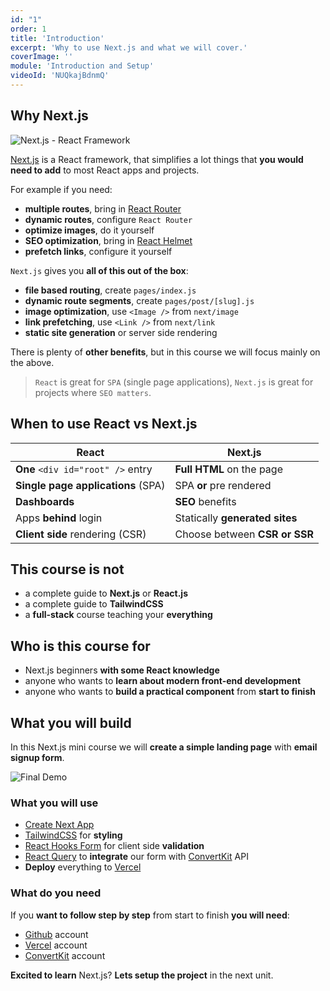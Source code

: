 ```yaml
---
id: "1"
order: 1
title: 'Introduction'
excerpt: 'Why to use Next.js and what we will cover.'
coverImage: ''
module: 'Introduction and Setup'
videoId: 'NUQkajBdnmQ'
---
```


## Why Next.js

![Next.js - React Framework](/assets/course/introduction/img_nextjs.png)

[Next.js](https://nextjs.org/) is a React framework, that simplifies a lot things that **you would need to add** to most React apps and projects.

For example if you need:

- **multiple routes**, bring in [React Router](https://reactrouter.com/)
- **dynamic routes**, configure `React Router`
- **optimize images**, do it yourself
- **SEO optimization**, bring in [React Helmet](https://github.com/nfl/react-helmet)
- **prefetch links**, configure it yourself

`Next.js` gives you **all of this out of the box**:

- **file based routing**, create `pages/index.js`
- **dynamic route segments**, create `pages/post/[slug].js`
- **image optimization**, use `<Image />` from `next/image`
- **link prefetching**, use `<Link />` from `next/link`
- **static site generation** or server side rendering

There is plenty of **other benefits**, but in this course we will focus mainly on the above.

> `React` is great for `SPA` (single page applications), `Next.js` is great for projects where `SEO matters`.

## When to use React vs Next.js

React | Next.js
--- | ---
**One** `<div id="root" />` entry | **Full HTML** on the page
**Single page applications** (SPA) | SPA **or** pre rendered
**Dashboards** | **SEO** benefits
Apps **behind** login | Statically **generated sites**
**Client side** rendering (CSR) | Choose between **CSR or SSR**

## This course is not

- a complete guide to **Next.js** or **React.js**
- a complete guide to **TailwindCSS**
- a **full-stack** course teaching your **everything**

## Who is this course for

- Next.js beginners **with some React knowledge**
- anyone who wants to **learn about modern front-end development**
- anyone who wants to **build a practical component** from **start to finish**

## What you will build

In this Next.js mini course we will **create a simple landing page** with **email signup form**.

![Final Demo](/assets/course/introduction/img_final-demo.png)

### What you will use

- [Create Next App](https://nextjs.org/docs/api-reference/create-next-app)
- [TailwindCSS](https://tailwindcss.com/) for **styling**
- [React Hooks Form](https://react-hook-form.com/) for client side **validation**
- [React Query](https://react-query.tanstack.com/) to **integrate** our form with [ConvertKit](convertkit.com) API
- **Deploy** everything to [Vercel](https://vercel.com/)

### What do you need

If you **want to follow step by step** from start to finish **you will need**:

- [Github](http://github.com/) account
- [Vercel](https://vercel.com/) account
- [ConvertKit](https://convertkit.com/) account

**Excited to learn** Next.js? **Lets setup the project** in the next unit.
